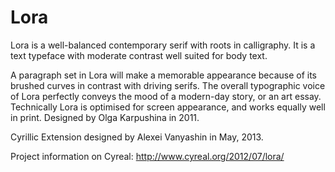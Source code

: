 Lora
====

Lora is a well-balanced contemporary serif with roots in calligraphy. It is a text typeface with moderate contrast well suited for body text.

A paragraph set in Lora will make a memorable appearance because of its brushed curves in contrast with driving serifs. The overall typographic voice of Lora perfectly conveys the mood of a modern-day story, or an art essay.
Technically Lora is optimised for screen appearance, and works equally well in print. Designed by Olga Karpushina in 2011.

Cyrillic Extension designed by Alexei Vanyashin in May, 2013.

Project information on Cyreal:
http://www.cyreal.org/2012/07/lora/
